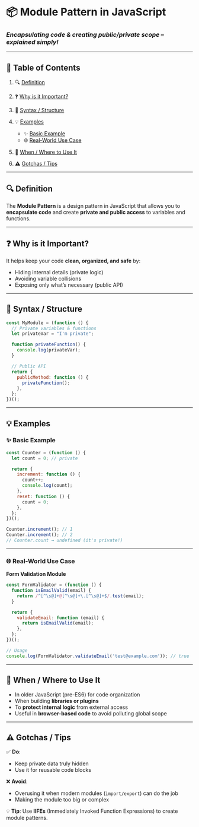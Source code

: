 # 📦 Module Pattern in JavaScript

### _Encapsulating code & creating public/private scope – explained simply!_

---

## 📑 Table of Contents

1. 🔍 [Definition](#-definition)
2. ❓ [Why is it Important?](#-why-is-it-important)
3. 🧱 [Syntax / Structure](#-syntax--structure)
4. 💡 [Examples](#-examples)

   - ✨ [Basic Example](#-basic-example)
   - 🌐 [Real-World Use Case](#-real-world-use-case)

5. 📌 [When / Where to Use It](#-when--where-to-use-it)
6. ⚠️ [Gotchas / Tips](#-gotchas--tips)

---

## 🔍 Definition

The **Module Pattern** is a design pattern in JavaScript that allows you to
**encapsulate code** and create **private and public access** to variables and
functions.

---

## ❓ Why is it Important?

It helps keep your code **clean, organized, and safe** by:

- Hiding internal details (private logic)
- Avoiding variable collisions
- Exposing only what’s necessary (public API)

---

## 🧱 Syntax / Structure

```javascript
const MyModule = (function () {
  // Private variables & functions
  let privateVar = "I'm private";

  function privateFunction() {
    console.log(privateVar);
  }

  // Public API
  return {
    publicMethod: function () {
      privateFunction();
    },
  };
})();
```

---

## 💡 Examples

### ✨ Basic Example

```javascript
const Counter = (function () {
  let count = 0; // private

  return {
    increment: function () {
      count++;
      console.log(count);
    },
    reset: function () {
      count = 0;
    },
  };
})();

Counter.increment(); // 1
Counter.increment(); // 2
// Counter.count → undefined (it's private!)
```

---

### 🌐 Real-World Use Case

**Form Validation Module**

```javascript
const FormValidator = (function () {
  function isEmailValid(email) {
    return /^[^\s@]+@[^\s@]+\.[^\s@]+$/.test(email);
  }

  return {
    validateEmail: function (email) {
      return isEmailValid(email);
    },
  };
})();

// Usage
console.log(FormValidator.validateEmail('test@example.com')); // true
```

---

## 📌 When / Where to Use It

- In older JavaScript (pre-ES6) for code organization
- When building **libraries or plugins**
- To **protect internal logic** from external access
- Useful in **browser-based code** to avoid polluting global scope

---

## ⚠️ Gotchas / Tips

✅ **Do**:

- Keep private data truly hidden
- Use it for reusable code blocks

❌ **Avoid**:

- Overusing it when modern modules (`import/export`) can do the job
- Making the module too big or complex

💡 **Tip**: Use **IIFEs** (Immediately Invoked Function Expressions) to create
module patterns.

